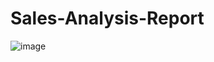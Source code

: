 # Sales-Analysis-Report
![image](https://github.com/Vinodkumar-Hugar/Sales-Analysis-Report/assets/132828443/6f570a3e-baae-4d5d-812e-6b70af3abc6b)
